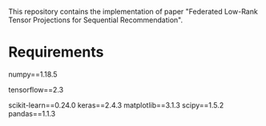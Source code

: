 This repository contains the implementation of paper "Federated Low-Rank Tensor Projections for Sequential Recommendation".

# Requirements
numpy==1.18.5 

tensorflow==2.3

scikit-learn==0.24.0
keras==2.4.3
matplotlib==3.1.3
scipy==1.5.2
pandas==1.1.3
